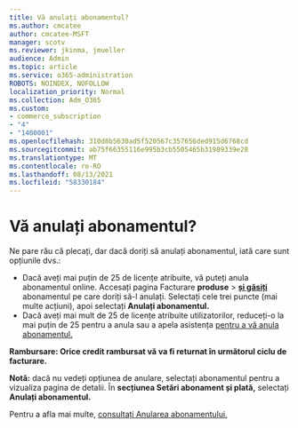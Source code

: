 ```yaml
---
title: Vă anulați abonamentul?
ms.author: cmcatee
author: cmcatee-MSFT
manager: scotv
ms.reviewer: jkinma, jmueller
audience: Admin
ms.topic: article
ms.service: o365-administration
ROBOTS: NOINDEX, NOFOLLOW
localization_priority: Normal
ms.collection: Adm_O365
ms.custom:
- commerce_subscription
- "4"
- "1400001"
ms.openlocfilehash: 310d8b5630ad5f520567c357656ded915d6768cd
ms.sourcegitcommit: ab75f66355116e995b3cb5505465b31989339e28
ms.translationtype: MT
ms.contentlocale: ro-RO
ms.lasthandoff: 08/13/2021
ms.locfileid: "58330184"
---
```

# <a name="canceling-your-subscription"></a>Vă anulați abonamentul?

Ne pare rău că plecați, dar dacă doriți să anulați abonamentul, iată care sunt opțiunile dvs.:
  
- Dacă aveți mai puțin de 25 de licențe atribuite, vă puteți anula abonamentul online. Accesați pagina Facturare **produse** \> **[și găsiți](https://go.microsoft.com/fwlink/p/?linkid=842054)** abonamentul pe care doriți să-l anulați. Selectați cele trei puncte (mai multe acțiuni), apoi selectați **Anulați abonamentul.**
- Dacă aveți mai mult de 25 de licențe atribuite utilizatorilor, reduceți-o la mai puțin de 25 pentru a anula sau a apela asistența [pentru a vă anula abonamentul.](https://docs.microsoft.com/microsoft-365/business-video/get-help-support)
  
**Rambursare: Orice credit rambursat vă va fi returnat în următorul ciclu de facturare.**

**Notă:** dacă nu vedeți opțiunea de anulare, selectați abonamentul pentru a vizualiza pagina de detalii. În **secțiunea Setări abonament și plată,** selectați **Anulați abonamentul.**

Pentru a afla mai multe, [consultați Anularea abonamentului.](https://docs.microsoft.com/microsoft-365/commerce/subscriptions/cancel-your-subscription)
